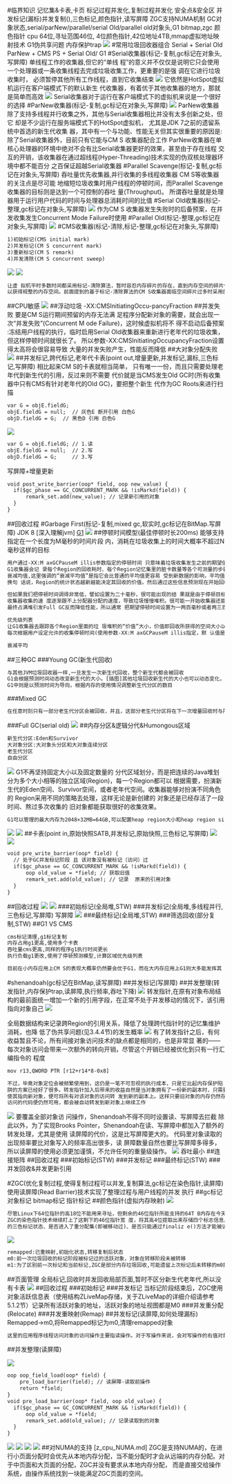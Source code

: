 #临界知识
记忆集&卡表,卡页
标记过程并发化,复制过程并发化
安全点&安全区
并发标记(漏标)并发复制(),三色标记,颜色指针,读写屏障
ZGC支持NUMA机制
GC对象状态,serial/parNew/parallel/serial Old/parallel old对象头,G1 bitmap,zgc 颜色指针
cpu 64位,寻址范围46位, 4位颜色指针,42位地址4TB,mmap虚拟地址映射技术
G1伪共享问题
内存保护trap
![](.z_4_内存管理_02_gc_垃圾回收理论_标记算法_回收算法_垃圾回收器_分代回收_局部回收_images/1c366750.png)
#常用垃圾回收器组合
Serial + Serial Old
ParNew + CMS
PS +  Serial Old/
G1
#Serial收集器(标记-复制,gc标记在对象头,写屏障)
单线程工作的收集器,但它的“单线 程”的意义并不仅仅是说明它只会使用一个处理器或一条收集线程去完成垃圾收集工作，更重要的是强 调在它进行垃圾收集时，
必须暂停其他所有工作线程，直到它收集结束
![](.z_4_内存管理_02_gc_垃圾回收理论_标记算法_回收算法_垃圾回收器_分代回收_局部回收_images/73d7f19d.png)
它依然是HotSpot虚拟机运行在客户端模式下的默认新生 代收集器，有着优于其他收集器的地方，那就是简单而高效
![](.z_4_内存管理_02_gc_垃圾回收理论_标记算法_回收算法_垃圾回收器_分代回收_局部回收_images/5129559e.png)
Serial收集器对于运行在客户端模式下的虚拟机来说是一个很好的选择
#ParNew收集器(标记-复制,gc标记在对象头,写屏障)
![](.z_4_内存管理_02_gc_垃圾回收理论_标记算法_回收算法_垃圾回收器_分代回收_局部回收_images/13acdd0a.png)
ParNew收集器除了支持多线程并行收集之外，其他与Serial收集器相比并没有太多创新之处，但它 却是不少运行在服务端模式下的HotSpot虚拟机，
尤其是JDK 7之前的遗留系统中首选的新生代收集 器，其中有一个与功能、性能无关但其实很重要的原因是:除了Serial收集器外，目前只有它能与CM S 收集器配合工作
ParNew收集器在单核心处理器的环境中绝对不会有比Serial收集器更好的效果，甚至由于存在线程 交互的开销，该收集器在通过超线程(Hyper-Threading)技术实现的伪双核处理器环境中都不能百分
之百保证超越Serial收集器
#Parallel Scavenge(标记-复制,gc标记在对象头,写屏障)
吞吐量优先收集器,并行收集的多线程收集器
CM S等收集器的关注点是尽可能 地缩短垃圾收集时用户线程的停顿时间，而Parallel Scavenge收集器的目标则是达到一个可控制的吞吐 量(Throughput)。
所谓吞吐量就是处理器用于运行用户代码的时间与处理器总消耗时间的比值
#Serial Old收集器(标记-整理,gc标记在对象头,写屏障)
![](.z_4_内存管理_02_gc_垃圾回收理论_标记算法_回收算法_垃圾回收器_分代回收_局部回收_images/94f31500.png)
作为CM S 收集器发生失败时的后备预案，在并发收集发生Concurrent Mode Failure时使用
#Parallel Old(标记-整理,gc标记在对象头,写屏障)
![](.z_4_内存管理_02_gc_垃圾回收理论_标记算法_回收算法_垃圾回收器_分代回收_局部回收_images/3a25cf1f.png)
#CMS收集器(标记-清除,标记-整理,gc标记在对象头,写屏障)
```asp
1)初始标记(CMS initial mark) 
2)并发标记(CM S concurrent mark) 
3)重新标记(CM S remark) 
4)并发清除(CM S concurrent sweep)
```
![](.z_4_内存管理_02_gc_垃圾回收理论_标记算法_回收算法_垃圾回收器_分代回收_局部回收_images/78e8f282.png)
![](.z_4_内存管理_02_gc_垃圾回收理论_标记算法_回收算法_垃圾回收器_分代回收_局部回收_images/b87331c0.png)


```asp
让虚 拟机平时多数时间都采用标记-清除算法，暂时容忍内存碎片的存在，直到内存空间的碎片化程度已经 大到影响对象分配时，再采用标记-整理算法收集一次，
以获得规整的内存空间。前面提到的基于标记-清除算法的CM S收集器面临空间碎片过多时采用的就是这种处理办法
```
##CPU敏感
![](.z_4_内存管理_02_gc_垃圾回收理论_标记算法_回收算法_垃圾回收器_分代回收_局部回收_images/e9b68f7f.png)
##浮动垃圾
-XX:CMSInitiatingOccu-pancyFraction
##并发失败
要是CM S运行期间预留的内存无法满 足程序分配新对象的需要，就会出现一次“并发失败”(Concurrent M ode Failure)，这时候虚拟机将不 得不启动后备预案
:冻结用户线程的执行，临时启用Serial Old收集器来重新进行老年代的垃圾收集， 但这样停顿时间就很长了。
所以参数-XX:CMSInitiatingOccupancyFraction设置得太高将会很容易导致 大量的并发失败产生，性能反而降低
##大对象分配失败
![](.z_4_内存管理_02_gc_垃圾回收理论_标记算法_回收算法_垃圾回收器_分代回收_局部回收_images/e623288e.png)
##并发标记,跨代标记,老年代卡表(point out,增量更新,并发标记,漏标,三色标记,写屏障)
相比起来CM S的卡表就相当简单， 只有唯一一份，而且只需要处理老年代到新生代的引用，反过来则不需要
代价就是当CMS发生Old GC时(所有收集器中只有CMS有针对老年代的Old GC)，要把整个新生 代作为GC Roots来进行扫描
```asp
var G = objE.fieldG; 
objE.fieldG = null;  // 灰色E 断开引用 白色G 
objD.fieldG = G;  // 黑色D 引用 白色G
```
![](.z_4_内存管理_03_gc_垃圾回收器_images/d6d7ac6b.png)
```asp
var G = objE.fieldG; // 1.读
objE.fieldG = null;  // 2.写
objD.fieldG = G;     // 3.写
```
[](https://blog.csdn.net/qq_21383435/article/details/106311542)
写屏障+增量更新
```asp
void post_write_barrier(oop* field, oop new_value) {  
  if($gc_phase == GC_CONCURRENT_MARK && !isMarkd(field)) {
      remark_set.add(new_value); // 记录新引用的对象
  }
}

```
##回收过程
#Garbage First(标记-复制,mixed gc,软实时,gc标记在BitMap.写屏障)
JDK 8
[深入理解jvm]
[](https://tech.meituan.com/2016/09/23/g1.html)
[G1](https://blog.csdn.net/TZ845195485/article/details/118304807)
![](.z_4_内存管理_02_gc_垃圾回收理论_标记算法_回收算法_垃圾回收器_分代回收_局部回收_images/5764bc24.png)
##停顿时间模型(最佳停顿时长200ms)
能够支持指定在一个长度为M毫秒的时间片段 内，消耗在垃圾收集上的时间大概率不超过N毫秒这样的目标
```asp
用户通过-XX:M axGCPauseM illis参数指定的停顿时间 只意味着垃圾收集发生之前的期望值，但G1收集器要怎么做才能满足用户的期望呢?
G1收集器会记 录每个Region的回收耗时、每个Region记忆集里的脏卡数量等各个可测量的步骤花费的成本，并分析得出平均值、标准差、置信度等统计信息
衰减均值,这里强调的“衰减平均值”是指它会比普通的平均值更容易 受到新数据的影响，平均值代表整体平均状态，但衰减平均值更准确地代表“最近的”平均状态。
换句 话说，Region的统计状态越新越能决定其回收的价值。然后通过这些信息预测现在开始回收的话，由 哪些Region组成回收集才可以在不超过期望停顿时间的约束下获得最高的收益
```
```asp
但如果我们把停顿时间调得非常低，譬如设置为二十毫秒，很可能出现的结 果就是由于停顿目标时间太短，导致每次选出来的回收集只占堆内存很小的一部分，
收集器收集的速 度逐渐跟不上分配器分配的速度，导致垃圾慢慢堆积。很可能一开始收集器还能从空闲的堆内存中获 得一些喘息的时间，但应用运行时间一长就不行了，
最终占满堆引发Full GC反而降低性能，所以通常 把期望停顿时间设置为一两百毫秒或者两三百毫秒会是比较合理的
```
```asp
优先级列表
让G1收集器去跟踪各个Region里面的垃 圾堆积的“价值”大小，价值即回收所获得的空间大小以及回收所需时间的经验值，然后在后台维护一个优先级列表，
每次根据用户设定允许的收集停顿时间(使用参数-XX:M axGCPauseM illis指定，默 认值是200毫秒)，优先处理回收价值收益最大的那些Region
```
```asp
衰减平均
```
##三种GC
###Young GC(新生代回收)
```asp
与其他JVM垃圾回收器一样,一旦发生一次新生代回收，整个新生代都会被回收
G1会根据预测时间动态改变新生代的大小。[插图]其他垃圾回收新生代的大小也可以动态变化，但这个变化主要是根据内存的使用情况进行的。
G1中则是以预测时间为导向，根据内存的使用情况调整新生代分区的数目
```
###Mixed GC
```asp
在任意时刻只有一部分老生代分区会被回收，并且，这部分老生代分区将在下一次增量回收时与所有的新生代分区一起被收集
```
###Full GC(serial old)
![](.z_4_内存管理_02_gc_垃圾回收理论_标记算法_回收算法_垃圾回收器_分代回收_局部回收_images/fe711f07.png)
##内存分区&逻辑分代&Humongous区域
```asp
新生代分区:Eden和Survivor
大对象分区:大对象头分区和大对象连续分区
老生代分区
自由分区
```
![](.z_4_内存管理_02_gc_垃圾回收理论_标记算法_回收算法_垃圾回收器_分代回收_局部回收_images/c5d03474.png)
G1不再坚持固定大小以及固定数量的 分代区域划分，而是把连续的Java堆划分为多个大小相等的独立区域(Region)，每一个Region都可以
根据需要，扮演新生代的Eden空间、Survivor空间，或者老年代空间。收集器能够对扮演不同角色的 Region采用不同的策略去处理，这样无论是新创建的
对象还是已经存活了一段时间、熬过多次收集的 旧对象都能获取很好的收集效果。
```asp
G1可以管理的最大内存为2048×32MB=64GB,可以配置heap region大小和heap region size

```
![](.z_4_内存管理_02_gc_垃圾回收理论_标记算法_回收算法_垃圾回收器_分代回收_局部回收_images/c6495866.png)
![](.z_4_内存管理_02_gc_垃圾回收理论_标记算法_回收算法_垃圾回收器_分代回收_局部回收_images/22d1cb7e.png)
##卡表(point in,原始快照SATB,并发标记,原始快照,三色标记,写屏障)
![](.z_4_内存管理_02_gc_垃圾回收理论_标记算法_回收算法_垃圾回收器_分代回收_局部回收_images/a4c52d4c.png)
![](.z_4_内存管理_03_gc_垃圾回收器_images/621b8065.png)
```asp
void pre_write_barrier(oop* field) {
  // 处于GC并发标记阶段 且 该对象没有被标记（访问）过
  if($gc_phase == GC_CONCURRENT_MARK && !isMarkd(field)) { 
      oop old_value = *field; // 获取旧值
      remark_set.add(old_value); // 记录  原来的引用对象
  }
}
```
##回收过程
![](.z_4_内存管理_02_gc_垃圾回收理论_标记算法_回收算法_垃圾回收器_分代回收_局部回收_images/7a85a391.png)
![](.z_4_内存管理_02_gc_垃圾回收理论_标记算法_回收算法_垃圾回收器_分代回收_局部回收_images/71533f41.png)
###初始标记(全局堆,STW)
###并发标记(全局堆,多线程并行,三色标记,写屏障)
写屏障
![](.z_4_内存管理_03_gc_垃圾回收器_images/30fbac8b.png)
###最终标记(全局堆,STW)
###筛选回收(部分复制,STW)
##G1 VS CMS
```asp
cms标记清理,g1标记复制
内存占用g1更高,使用多个卡表
吞吐量cms更高,同样的程序g1执行时间更长
执行负载g1更改,使用了停顿预测模型,计算区域优先级列表

目前在小内存应用上CM S的表现大概率仍然要会优于G1，而在大内存应用上G1则大多能发挥其 优势，这个优劣势的Java堆容量平衡点通常在6GB至8GB之间
```
#shenandoah(gc标记在BitMap,读写屏障)
##并发标记(写屏障)
##并发整理(转发指针,内存保护trap,读屏障,执行频率,吞吐下降)
![](.z_4_内存管理_03_gc_垃圾回收器_images/c93bbc10.png)
转发指针,在原有对象布局结构的最前面统一增加一个新的引用字段，在正常不处于并发移动的情况下，该引用指向对象自己
![](.z_4_内存管理_03_gc_垃圾回收器_images/82fd1b68.png)

全局数据结构来记录跨Region的引用关系，降低了处理跨代指针时的记忆集维护消耗，也降 低了伪共享问题(见3.4.4节)的发生概率
![](.z_4_内存管理_03_gc_垃圾回收器_images/23df6c2e.png)
有了转发指针之后，有何收益暂且不论，所有间接对象访问技术的缺点都是相同的，也是非常显 著的——每次对象访问会带来一次额外的转向开销，尽管这个开销已经被优化到只有一行汇编指令的 程度
```asp
mov r13,QWORD PTR [r12+r14*8-0x8]
```
```asp
不过，毕竟对象定位会被频繁使用到，这仍是一笔不可忽视的执行成本，只是它比起内存保护陷
阱的方案已经好了很多。转发指针加入后带来的收益自然是当对象拥有了一份新的副本时，只需要修 改一处指针的值，即旧对象上转发指针的引用位置，
使其指向新对象，便可将所有对该对象的访问转 发到新的副本上。这样只要旧对象的内存仍然存在，未被清理掉，虚拟机内存中所有通过旧引用地址
访问的代码便仍然可用，都会被自动转发到新对象上继续工作
```
![](.z_4_内存管理_03_gc_垃圾回收器_images/8ce39011.png)
要覆盖全部对象访 问操作，Shenandoah不得不同时设置读、写屏障去拦截
除 此以外，为了实现Brooks Pointer，Shenandoah在读、写屏障中都加入了额外的转发处理，尤其是使用 读屏障的代价，这是比写屏障更大的。
代码里对象读取的出现频率要比对象写入的频率高出很多，读 屏障数量自然也要比写屏障多得多，所以读屏障的使用必须更加谨慎，不允许任何的重量级操作。
![](.z_4_内存管理_03_gc_垃圾回收器_images/b01e8673.png)
吞吐最小
##连接矩阵
##回收过程
###初始标记(STW)
###并发标记
###最终标记(STW)
###并发回收&并发更新引用

#ZGC(优化复制过程,使得复制过程可以并发,复制算法,gc标记在染色指针,读屏障)
使用读屏障(Read Barrier)技术实现了整理过程与用户线程的并发 执行
[](https://www.bilibili.com/read/cv6083109?spm_id_from=333.999.0.0)
##gc标记
[](https://www.zhihu.com/question/458099423/answer/1874465032)
对象标记
bitmap标记
指针标记
##颜色指针(虚拟内存映射)
![](.z_4_内存管理_03_gc_垃圾回收器_images/b90fd0e5.png)
```asp
尽管Linux下64位指针的高18位不能用来寻址，但剩余的46位指针所能支持的64T B内存在今天仍 然能够充分满足大型服务器的需要。鉴于此，
ZGC的染色指针技术继续盯上了这剩下的46位指针宽 度，将其高4位提取出来存储四个标志信息。通过这些标志位，虚拟机可以直接从指针中看到其引用对象
的三色标记状态、是否进入了重分配集(即被移动过)、是否只能通过finaliz e()方法才能被访问 到
```
![](.z_4_内存管理_02_gc_垃圾回收理论_标记算法_回收算法_垃圾回收器_分代回收_局部回收_images/778b0b98.png)
```asp
remapped:已重映射,初始化状态,转移复制后状态
m0:前一次垃圾回收的标记阶段被标记过的活跃对象，对象在转移阶段未被转移
m1:为了区别前一次标记和当前标记,ZGC是部分内存垃圾回收,可能遗留上次标记后未转移的m0指针,m1用来标记本次垃圾回收中识别的活跃对象
```
[](https://weread.qq.com/web/reader/7e5327d071916d647e51559kd6432e00228d645920e3401)
##页面管理
全局标记,回收时并发回收局部页面,暂时不区分新生代老年代,所以没有卡表
[](https://weread.qq.com/web/reader/7e5327d071916d647e51559kc0c320a0232c0c7c76d365a)
![](.z_4_内存管理_03_gc_垃圾回收器_images/4c1a1e14.png)
##回收过程
###初始标记
###并发标记
当标记阶段结束后，ZGC使用对象活跃信息表（使用结构ZLiveMap存储，关于ZLiveMap的详细介绍请参考5.1.2节）记录所有活跃对象的地址，活跃对象的地址视图都是M0
###并发重分配(Relocate)
###并发重映射(Remap)
##并发标记(读屏障,如何处理漏标)
Remapped->m0,将Remapped标记为m0,清理remapped对象
```asp
这里的应用程序线程访问对象的访问操作主要指读操作。对于写操作来说，会对写操作的右值对象（等号操作符右边的对象）进行标记，所以也是读操作
```
[](https://weread.qq.com/web/reader/7e5327d071916d647e51559kd6432e00228d645920e3401)
##并发整理(读屏障)

![](.z_4_内存管理_03_gc_垃圾回收器_images/ff69595f.png)
```asp
oop oop_field_load(oop* field) {
    pre_load_barrier(field); // 读屏障-读取前操作
    return *field;
}
void pre_load_barrier(oop* field, oop old_value) {  
  if($gc_phase == GC_CONCURRENT_MARK && !isMarkd(field)) {
      oop old_value = *field;
      remark_set.add(old_value); // 记录读取到的对象
  }
}
```
![](.z_4_内存管理_03_gc_垃圾回收器_images/80ac874f.png)
![](.z_4_内存管理_03_gc_垃圾回收器_images/2ad52e09.png)
![](.z_4_内存管理_03_gc_垃圾回收器_images/76fb7782.png)
![](.z_4_内存管理_03_gc_垃圾回收器_images/0928db8e.png)
##对NUMA的支持
[z_cpu_NUMA.md]
ZGC是支持NUMA的，在进行小页面分配时会优先从本地内存分配，当不能分配时才会从远端的内存分配。对于中页面和大页面的分配，ZGC并没有要求从本地内存分配，
而是直接交给操作系统，由操作系统找到一块能满足ZGC页面的空间。

